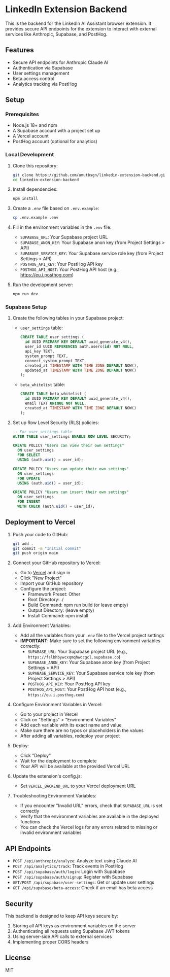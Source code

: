 # LinkedIn Extension Backend

This is the backend for the LinkedIn AI Assistant browser extension. It provides secure API endpoints for the extension to interact with external services like Anthropic, Supabase, and PostHog.

## Features

- Secure API endpoints for Anthropic Claude AI
- Authentication via Supabase
- User settings management
- Beta access control
- Analytics tracking via PostHog

## Setup

### Prerequisites

- Node.js 18+ and npm
- A Supabase account with a project set up
- A Vercel account
- PostHog account (optional for analytics)

### Local Development

1. Clone this repository:
   ```bash
   git clone https://github.com/umutbsgn/linkedin-extension-backend.git
   cd linkedin-extension-backend
   ```

2. Install dependencies:
   ```bash
   npm install
   ```

3. Create a `.env` file based on `.env.example`:
   ```bash
   cp .env.example .env
   ```

4. Fill in the environment variables in the `.env` file:
   - `SUPABASE_URL`: Your Supabase project URL
   - `SUPABASE_ANON_KEY`: Your Supabase anon key (from Project Settings > API)
   - `SUPABASE_SERVICE_KEY`: Your Supabase service role key (from Project Settings > API)
   - `POSTHOG_API_KEY`: Your PostHog API key
   - `POSTHOG_API_HOST`: Your PostHog API host (e.g., https://eu.i.posthog.com)

5. Run the development server:
   ```bash
   npm run dev
   ```

### Supabase Setup

1. Create the following tables in your Supabase project:

   - `user_settings` table:
     ```sql
     CREATE TABLE user_settings (
       id UUID PRIMARY KEY DEFAULT uuid_generate_v4(),
       user_id UUID REFERENCES auth.users(id) NOT NULL,
       api_key TEXT,
       system_prompt TEXT,
       connect_system_prompt TEXT,
       created_at TIMESTAMP WITH TIME ZONE DEFAULT NOW(),
       updated_at TIMESTAMP WITH TIME ZONE DEFAULT NOW()
     );
     ```

   - `beta_whitelist` table:
     ```sql
     CREATE TABLE beta_whitelist (
       id UUID PRIMARY KEY DEFAULT uuid_generate_v4(),
       email TEXT UNIQUE NOT NULL,
       created_at TIMESTAMP WITH TIME ZONE DEFAULT NOW()
     );
     ```

2. Set up Row Level Security (RLS) policies:
   ```sql
   -- For user_settings table
   ALTER TABLE user_settings ENABLE ROW LEVEL SECURITY;
   
   CREATE POLICY "Users can view their own settings"
     ON user_settings
     FOR SELECT
     USING (auth.uid() = user_id);
   
   CREATE POLICY "Users can update their own settings"
     ON user_settings
     FOR UPDATE
     USING (auth.uid() = user_id);
   
   CREATE POLICY "Users can insert their own settings"
     ON user_settings
     FOR INSERT
     WITH CHECK (auth.uid() = user_id);
   ```

## Deployment to Vercel

1. Push your code to GitHub:
   ```bash
   git add .
   git commit -m "Initial commit"
   git push origin main
   ```

2. Connect your GitHub repository to Vercel:
   - Go to [Vercel](https://vercel.com) and sign in
   - Click "New Project"
   - Import your GitHub repository
   - Configure the project:
     - Framework Preset: Other
     - Root Directory: ./
     - Build Command: npm run build (or leave empty)
     - Output Directory: (leave empty)
     - Install Command: npm install

3. Add Environment Variables:
   - Add all the variables from your `.env` file to the Vercel project settings
   - **IMPORTANT**: Make sure to set the following environment variables correctly:
     - `SUPABASE_URL`: Your Supabase project URL (e.g., `https://fslbhbywcxqmqhwdcgcl.supabase.co`)
     - `SUPABASE_ANON_KEY`: Your Supabase anon key (from Project Settings > API)
     - `SUPABASE_SERVICE_KEY`: Your Supabase service role key (from Project Settings > API)
     - `POSTHOG_API_KEY`: Your PostHog API key
     - `POSTHOG_API_HOST`: Your PostHog API host (e.g., `https://eu.i.posthog.com`)

4. Configure Environment Variables in Vercel:
   - Go to your project in Vercel
   - Click on "Settings" > "Environment Variables"
   - Add each variable with its exact name and value
   - Make sure there are no typos or placeholders in the values
   - After adding all variables, redeploy your project

5. Deploy:
   - Click "Deploy"
   - Wait for the deployment to complete
   - Your API will be available at the provided Vercel URL

6. Update the extension's config.js:
   - Set `VERCEL_BACKEND_URL` to your Vercel deployment URL

7. Troubleshooting Environment Variables:
   - If you encounter "Invalid URL" errors, check that `SUPABASE_URL` is set correctly
   - Verify that the environment variables are available in the deployed functions
   - You can check the Vercel logs for any errors related to missing or invalid environment variables

## API Endpoints

- `POST /api/anthropic/analyze`: Analyze text using Claude AI
- `POST /api/analytics/track`: Track events in PostHog
- `POST /api/supabase/auth/login`: Login with Supabase
- `POST /api/supabase/auth/signup`: Register with Supabase
- `GET/POST /api/supabase/user-settings`: Get or update user settings
- `GET /api/supabase/beta-access`: Check if an email has beta access

## Security

This backend is designed to keep API keys secure by:

1. Storing all API keys as environment variables on the server
2. Authenticating all requests using Supabase JWT tokens
3. Using server-side API calls to external services
4. Implementing proper CORS headers

## License

MIT

